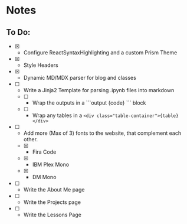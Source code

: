# Notes

## To Do:

- [x] - Configure ReactSyntaxHighlighting and a custom Prism Theme
- [x] - Style Headers
- [x] - Dynamic MD/MDX parser for blog and classes
- [ ] - Write a Jinja2 Template for parsing .ipynb files into markdown
  - [ ] - Wrap the outputs in a \`\`\`output {code} \`\`\` block
  - [ ] - Wrap any tables in a `<div class="table-container">{table}</div>`
- [ ] - Add more (Max of 3) fonts to the website, that complement each other.
  - [x] - Fira Code
  - [x] - IBM Plex Mono
  - [x] - DM Mono
- [ ] - Write the About Me page
- [ ] - Write the Projects page
- [ ] - Write the Lessons Page